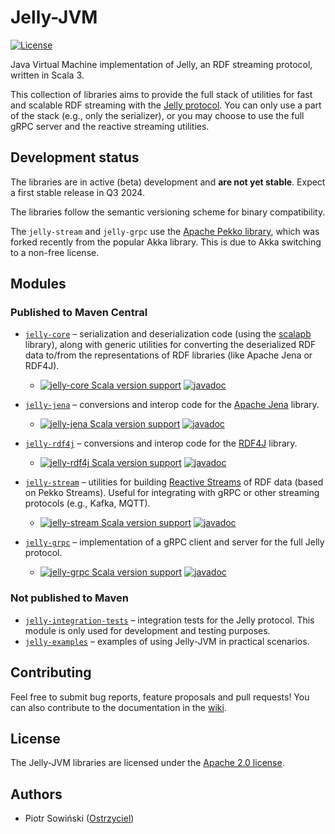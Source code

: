 # Jelly-JVM

[![License](https://img.shields.io/badge/License-Apache%202.0-blue.svg)](https://opensource.org/licenses/Apache-2.0)

Java Virtual Machine implementation of Jelly, an RDF streaming protocol, written in Scala 3.

This collection of libraries aims to provide the full stack of utilities for fast and scalable RDF streaming with the [Jelly protocol](https://github.com/Jelly-RDF/specification). You can only use a part of the stack (e.g., only the serializer), or you may choose to use the full gRPC server and the reactive streaming utilities.

## Development status

The libraries are in active (beta) development and **are not yet stable**. Expect a first stable release in Q3 2024.

The libraries follow the semantic versioning scheme for binary compatibility.

The `jelly-stream` and `jelly-grpc` use the [Apache Pekko library](https://pekko.apache.org/), which was forked recently from the popular Akka library. This is due to Akka switching to a non-free license.

## Modules

### Published to Maven Central

- [`jelly-core`](https://github.com/Jelly-RDF/jelly-jvm/tree/main/core/src) – serialization and deserialization code (using the [scalapb](https://scalapb.github.io/) library), along with generic utilities for converting the deserialized RDF data to/from the representations of RDF libraries (like Apache Jena or RDF4J). 
  - [![jelly-core Scala version support](https://index.scala-lang.org/jelly-rdf/jelly-jvm/jelly-core/latest.svg)](https://index.scala-lang.org/jelly-rdf/jelly-jvm/jelly-core) [![javadoc](https://javadoc.io/badge2/eu.ostrzyciel.jelly/jelly-core_3/javadoc.svg)](https://javadoc.io/doc/eu.ostrzyciel.jelly/jelly-core_3) 

- [`jelly-jena`](https://github.com/Jelly-RDF/jelly-jvm/tree/main/jena/src) – conversions and interop code for the [Apache Jena](https://jena.apache.org/) library.
  - [![jelly-jena Scala version support](https://index.scala-lang.org/jelly-rdf/jelly-jvm/jelly-jena/latest.svg)](https://index.scala-lang.org/jelly-rdf/jelly-jvm/jelly-jena) [![javadoc](https://javadoc.io/badge2/eu.ostrzyciel.jelly/jelly-jena_3/javadoc.svg)](https://javadoc.io/doc/eu.ostrzyciel.jelly/jelly-jena_3)

- [`jelly-rdf4j`](https://github.com/Jelly-RDF/jelly-jvm/tree/main/rdf4j/src) – conversions and interop code for the [RDF4J](https://rdf4j.org/) library.
  - [![jelly-rdf4j Scala version support](https://index.scala-lang.org/jelly-rdf/jelly-jvm/jelly-rdf4j/latest.svg)](https://index.scala-lang.org/jelly-rdf/jelly-jvm/jelly-rdf4j) [![javadoc](https://javadoc.io/badge2/eu.ostrzyciel.jelly/jelly-rdf4j_3/javadoc.svg)](https://javadoc.io/doc/eu.ostrzyciel.jelly/jelly-rdf4j_3)

- [`jelly-stream`](https://github.com/Jelly-RDF/jelly-jvm/tree/main/stream/src) – utilities for building [Reactive Streams](https://www.reactive-streams.org/) of RDF data (based on Pekko Streams). Useful for integrating with gRPC or other streaming protocols (e.g., Kafka, MQTT).
  - [![jelly-stream Scala version support](https://index.scala-lang.org/jelly-rdf/jelly-jvm/jelly-stream/latest.svg)](https://index.scala-lang.org/jelly-rdf/jelly-jvm/jelly-stream) [![javadoc](https://javadoc.io/badge2/eu.ostrzyciel.jelly/jelly-stream_3/javadoc.svg)](https://javadoc.io/doc/eu.ostrzyciel.jelly/jelly-stream_3)

- [`jelly-grpc`](https://github.com/Jelly-RDF/jelly-jvm/tree/main/grpc/src) – implementation of a gRPC client and server for the full Jelly protocol.
  - [![jelly-grpc Scala version support](https://index.scala-lang.org/jelly-rdf/jelly-jvm/jelly-grpc/latest.svg)](https://index.scala-lang.org/jelly-rdf/jelly-jvm/jelly-grpc) [![javadoc](https://javadoc.io/badge2/eu.ostrzyciel.jelly/jelly-grpc_3/javadoc.svg)](https://javadoc.io/doc/eu.ostrzyciel.jelly/jelly-grpc_3)

### Not published to Maven

- [`jelly-integration-tests`](https://github.com/Jelly-RDF/jelly-jvm/tree/main/integration-tests/src) – integration tests for the Jelly protocol. This module is only used for development and testing purposes.
- [`jelly-examples`](https://github.com/Jelly-RDF/jelly-jvm/tree/main/examples/src) – examples of using Jelly-JVM in practical scenarios.

## Contributing

Feel free to submit bug reports, feature proposals and pull requests! You can also contribute to the documentation in the [wiki](https://github.com/Jelly-RDF/jelly-jvm/wiki).

## License

The Jelly-JVM libraries are licensed under the [Apache 2.0 license](https://www.apache.org/licenses/LICENSE-2.0).

## Authors

- Piotr Sowiński ([Ostrzyciel](https://github.com/Ostrzyciel))

